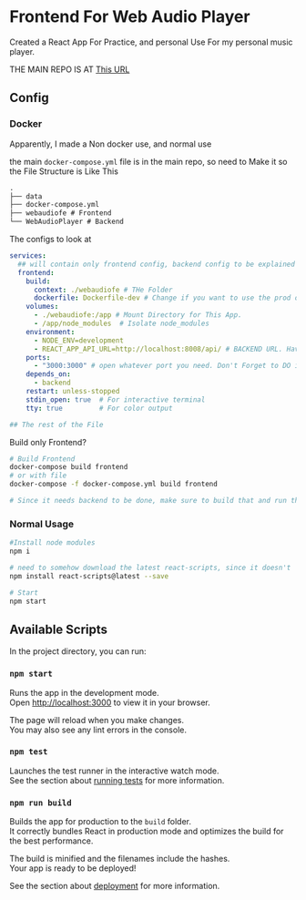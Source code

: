 # Frontend For Web Audio Player

Created a React App For Practice, and personal Use For my personal music player.

THE MAIN REPO IS AT
[This URL](https://github.com/altair13421/WebAudioPlayer)

## Config

### Docker

Apparently, I made a Non docker use, and normal use

the main `docker-compose.yml` file is in the main repo, so need to Make it so the File Structure is Like This

```txt
.
├── data
├── docker-compose.yml
├── webaudiofe # Frontend
└── WebAudioPlayer # Backend
```

The configs to look at

```yml
services:
  ## will contain only frontend config, backend config to be explained in backend repo
  frontend:
    build:
      context: ./webaudiofe # THe Folder
      dockerfile: Dockerfile-dev # Change if you want to use the prod one
    volumes:
      - ./webaudiofe:/app # Mount Directory for This App.
      - /app/node_modules  # Isolate node_modules
    environment:
      - NODE_ENV=development
      - REACT_APP_API_URL=http://localhost:8008/api/ # BACKEND URL. Have to append /api/ to the end
    ports:
      - "3000:3000" # open whatever port you need. Don't Forget to DO it in Dockerfile-dev/Dockerfile-prod
    depends_on:
      - backend
    restart: unless-stopped
    stdin_open: true  # For interactive terminal
    tty: true         # For color output

## The rest of the File
```

Build only Frontend?

```sh
# Build Frontend
docker-compose build frontend
# or with file
docker-compose -f docker-compose.yml build frontend

# Since it needs backend to be done, make sure to build that and run that so this can run
```

### Normal Usage

```sh
#Install node modules
npm i

# need to somehow download the latest react-scripts, since it doesn't
npm install react-scripts@latest --save

# Start
npm start
```

## Available Scripts

In the project directory, you can run:

### `npm start`

Runs the app in the development mode.\
Open [http://localhost:3000](http://localhost:3000) to view it in your browser.

The page will reload when you make changes.\
You may also see any lint errors in the console.

### `npm test`

Launches the test runner in the interactive watch mode.\
See the section about [running tests](https://facebook.github.io/create-react-app/docs/running-tests) for more information.

### `npm run build`

Builds the app for production to the `build` folder.\
It correctly bundles React in production mode and optimizes the build for the best performance.

The build is minified and the filenames include the hashes.\
Your app is ready to be deployed!

See the section about [deployment](https://facebook.github.io/create-react-app/docs/deployment) for more information.
